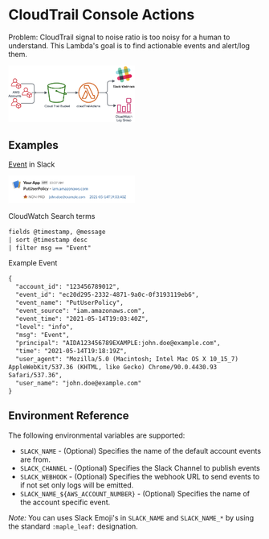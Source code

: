 # CloudTrail Console Actions

Problem: CloudTrail signal to noise ratio is too noisy for a human to understand. This Lambda's goal is to find actionable events and alert/log them.

<img src="docs/assets/flow-diagram-2021-05-14.png" alt="flow-diagram-2021-05-14" width="50%" height="50%" />

## Examples

[Event](https://app.slack.com/block-kit-builder/T4BH42T2M#%7B%22blocks%22:%5B%7B%22type%22:%22section%22,%22text%22:%7B%22type%22:%22mrkdwn%22,%22text%22:%22*PutUserPolicy*%20-%20iam.amazonaws.com%22%7D%7D,%7B%22type%22:%22context%22,%22elements%22:%5B%7B%22type%22:%22mrkdwn%22,%22text%22:%22:maple_leaf:%20NON-PRD%22%7D,%7B%22type%22:%22mrkdwn%22,%22text%22:%22john.doe@example.com%22%7D,%7B%22type%22:%22mrkdwn%22,%22text%22:%22%3Chttps://console.aws.amazon.com/cloudtrail/home?region=%25s#/events?EventId=404956a8-8b3a-400e-a180-5b0659d77403%7C2021-05-14T19:03:40Z%3E%22%7D%5D%7D%5D%7D) in Slack

<img src="docs/assets/image-20210514145815015.png" alt="image-20210514145815015" width="50%" height="50%" />

CloudWatch Search terms
```
fields @timestamp, @message
| sort @timestamp desc
| filter msg == "Event"
```
Example Event
```
{
  "account_id": "123456789012",
  "event_id": "ec20d295-2332-4871-9a0c-0f3193119eb6",
  "event_name": "PutUserPolicy",
  "event_source": "iam.amazonaws.com",
  "event_time": "2021-05-14T19:03:40Z",
  "level": "info",
  "msg": "Event",
  "principal": "AIDA123456789EXAMPLE:john.doe@example.com",
  "time": "2021-05-14T19:18:19Z",
  "user_agent": "Mozilla/5.0 (Macintosh; Intel Mac OS X 10_15_7) AppleWebKit/537.36 (KHTML, like Gecko) Chrome/90.0.4430.93 Safari/537.36",
  "user_name": "john.doe@example.com"
}
```


## Environment Reference

The following environmental variables are supported:

* `SLACK_NAME` - (Optional) Specifies the name of the default account events are from.
* `SLACK_CHANNEL` - (Optional) Specifies the Slack Channel to publish events
* `SLACK_WEBHOOK` - (Optional) Specifies the webhook URL to send events to if not set only logs will be emitted.
* `SLACK_NAME_${AWS_ACCOUNT_NUMBER}` - (Optional)  Specifies the name of the account specific event.

*Note:* You can uses Slack Emoji's in `SLACK_NAME` and `SLACK_NAME_*` by using the standard `:maple_leaf:` designation.

